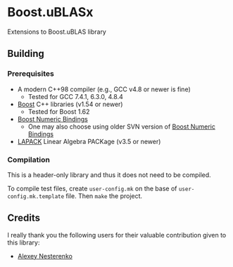 Boost.uBLASx
============

Extensions to Boost.uBLAS library

Building
--------

### Prerequisites

* A modern C++98 compiler (e.g., GCC v4.8 or newer is fine)
    * Tested for GCC 7.4.1, 6.3.0, 4.8.4
* [Boost](http://boost.org) C++ libraries (v1.54 or newer)
    * Tested for Boost 1.62
* [Boost Numeric Bindings](https://github.com/uBLAS/numeric_bindings)
    * One may also choose using older SVN version of [Boost Numeric Bindings](https://svn.boost.org/svn/boost/sandbox/numeric_bindings)
* [LAPACK](http://www.netlib.org/lapack/) Linear Algebra PACKage (v3.5 or newer)

### Compilation 

This is a header-only library and thus it does not need to be compiled. 

To compile test files, create `user-config.mk` on the base of
`user-config.mk.template` file. Then `make` the project.


Credits
-------

I really thank you the following users for their valuable contribution given to this library:

- [Alexey Nesterenko](https://github.com/comcon1)
